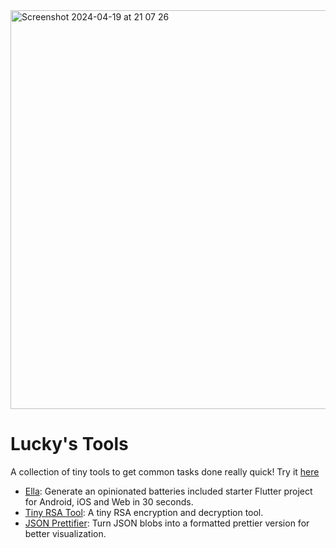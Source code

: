 <img width="638" alt="Screenshot 2024-04-19 at 21 07 26" src="https://github.com/Crazelu/tinytools/assets/58946834/c7e0cdb0-8667-4806-a92f-324d8814d8aa">

# Lucky's Tools

A collection of tiny tools to get common tasks done really quick! Try it [here](https://tools.luckyebere.com/)

- [Ella](https://github.com/Crazelu/ella): Generate an opinionated batteries included starter Flutter project for Android, iOS and Web in 30 seconds.
- [Tiny RSA Tool](https://rsa.luckyebere.com/): A tiny RSA encryption and decryption tool.
- [JSON Prettifier](https://prettifier.luckyebere.com/): Turn JSON blobs into a formatted prettier version for better visualization.
